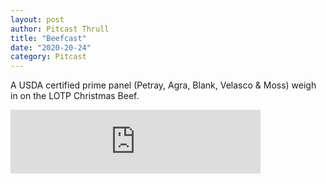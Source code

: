 ```yaml
---
layout: post
author: Pitcast Thrull
title: "Beefcast"
date: "2020-20-24"
category: Pitcast
---
```


A USDA certified prime panel (Petray, Agra, Blank, Velasco & Moss) weigh in on the LOTP Christmas Beef.

<iframe src="https://anchor.fm/pitcast/embed/episodes/BeefcastA-USDA-certified-prime-panel-Petray--Agra--Blank--Velasco--Moss-weigh-in-on-the-LOTP-Christmas-Beef-eo6nkb" height="102px" width="400px" frameborder="0" scrolling="no"></iframe>
